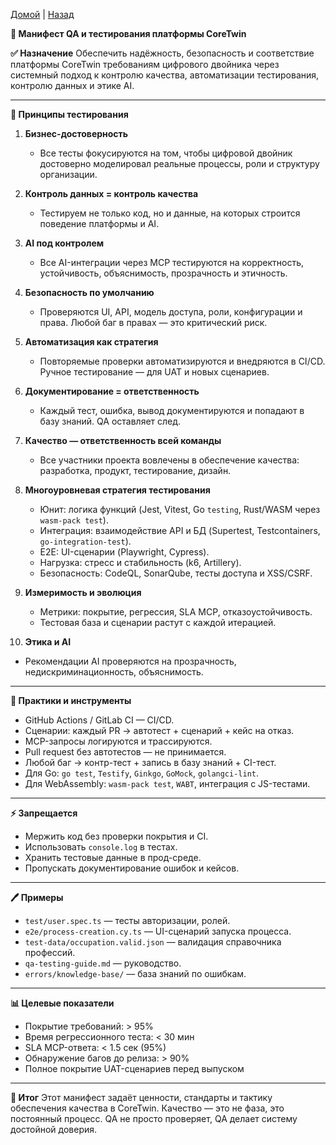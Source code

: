 [Домой](../README.md) | [Назад](../content/Description_for_agents.md)

**📀 Манифест QA и тестирования платформы CoreTwin**

**✅ Назначение**
Обеспечить надёжность, безопасность и соответствие платформы CoreTwin требованиям цифрового двойника через системный подход к контролю качества, автоматизации тестирования, контролю данных и этике AI.

---

**🔗 Принципы тестирования**

1. **Бизнес-достоверность**
   - Все тесты фокусируются на том, чтобы цифровой двойник достоверно моделировал реальные процессы, роли и структуру организации.

2. **Контроль данных = контроль качества**
   - Тестируем не только код, но и данные, на которых строится поведение платформы и AI.

3. **AI под контролем**
   - Все AI-интеграции через MCP тестируются на корректность, устойчивость, объяснимость, прозрачность и этичность.

4. **Безопасность по умолчанию**
   - Проверяются UI, API, модель доступа, роли, конфигурации и права. Любой баг в правах — это критический риск.

5. **Автоматизация как стратегия**
   - Повторяемые проверки автоматизируются и внедряются в CI/CD. Ручное тестирование — для UAT и новых сценариев.

6. **Документирование = ответственность**
   - Каждый тест, ошибка, вывод документируются и попадают в базу знаний. QA оставляет след.

7. **Качество — ответственность всей команды**
   - Все участники проекта вовлечены в обеспечение качества: разработка, продукт, тестирование, дизайн.

8. **Многоуровневая стратегия тестирования**
   - Юнит: логика функций (Jest, Vitest, Go `testing`, Rust/WASM через `wasm-pack test`).
   - Интеграция: взаимодействие API и БД (Supertest, Testcontainers, `go-integration-test`).
   - E2E: UI-сценарии (Playwright, Cypress).
   - Нагрузка: стресс и стабильность (k6, Artillery).
   - Безопасность: CodeQL, SonarQube, тесты доступа и XSS/CSRF.

9. **Измеримость и эволюция**
   - Метрики: покрытие, регрессия, SLA MCP, отказоустойчивость.
   - Тестовая база и сценарии растут с каждой итерацией.

10. **Этика и AI**
   - Рекомендации AI проверяются на прозрачность, недискриминационность, объяснимость.

---

**🔧 Практики и инструменты**
- GitHub Actions / GitLab CI — CI/CD.
- Сценарии: каждый PR → автотест + сценарий + кейс на отказ.
- MCP-запросы логируются и трассируются.
- Pull request без автотестов — не принимается.
- Любой баг → контр-тест + запись в базу знаний + CI-тест.
- Для Go: `go test`, `Testify`, `Ginkgo`, `GoMock`, `golangci-lint`.
- Для WebAssembly: `wasm-pack test`, `WABT`, интеграция с JS-тестами.

---

**⚡️ Запрещается**
- Мержить код без проверки покрытия и CI.
- Использовать `console.log` в тестах.
- Хранить тестовые данные в прод-среде.
- Пропускать документирование ошибок и кейсов.

---

**🖊️ Примеры**
- `test/user.spec.ts` — тесты авторизации, ролей.
- `e2e/process-creation.cy.ts` — UI-сценарий запуска процесса.
- `test-data/occupation.valid.json` — валидация справочника профессий.
- `qa-testing-guide.md` — руководство.
- `errors/knowledge-base/` — база знаний по ошибкам.

---

**📊 Целевые показатели**
- Покрытие требований: > 95%
- Время регрессионного теста: < 30 мин
- SLA MCP-ответа: < 1.5 сек (95%)
- Обнаружение багов до релиза: > 90%
- Полное покрытие UAT-сценариев перед выпуском

---

**🏁 Итог**
Этот манифест задаёт ценности, стандарты и тактику обеспечения качества в CoreTwin. Качество — это не фаза, это постоянный процесс. QA не просто проверяет, QA делает систему достойной доверия.

